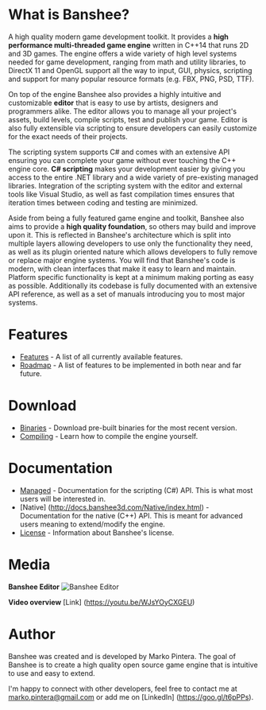 # What is Banshee?
A high quality modern game development toolkit. It provides a **high performance multi-threaded game engine** written in C++14 that runs 2D and 3D games. The engine offers a wide variety of high level systems needed for game development, ranging from math and utility libraries, to DirectX 11 and OpenGL support all the way to input, GUI, physics, scripting and support for many popular resource formats (e.g. FBX, PNG, PSD, TTF).

On top of the engine Banshee also provides a highly intuitive and customizable **editor** that is easy to use by artists, designers and programmers alike. The editor allows you to manage all your project's assets, build levels, compile scripts, test and publish your game. Editor is also fully extensible via scripting to ensure developers can easily customize for the exact needs of their projects.

The scripting system supports C# and comes with an extensive API ensuring you can complete your game without ever touching the C++ engine core. **C# scripting** makes your development easier by giving you access to the entire .NET library and a wide variety of pre-existing managed libraries. Integration of the scripting system with the editor and external tools like Visual Studio, as well as fast compilation times ensures that iteration times between coding and testing are minimized.

Aside from being a fully featured game engine and toolkit, Banshee also aims to provide a **high quality foundation**, so others may build and improve upon it. This is reflected in Banshee's architecture which is split into multiple layers allowing developers to use only the functionality they need, as well as its plugin oriented nature which allows developers to fully remove or replace major engine systems. You will find that Banshee's code is modern, with clean interfaces that make it easy to learn and maintain. Platform specific functionality is kept at a minimum making porting as easy as possible. Additionally its codebase is fully documented with an extensive API reference, as well as a set of manuals introducing you to most major systems.

# Features
* [Features](Documentation/GitHub/features.md) - A list of all currently available features.
* [Roadmap](Documentation/GitHub/roadmap.md) - A list of features to be implemented in both near and far future.

# Download
* [Binaries](Documentation/GitHub/install.md) - Download pre-built binaries for the most recent version.
* [Compiling](Documentation/GitHub/compiling.md) - Learn how to compile the engine yourself.

# Documentation
* [Managed](http://docs.banshee3d.com/Managed/index.html) - Documentation for the scripting (C#) API. This is what most users will be interested in.
* [Native] (http://docs.banshee3d.com/Native/index.html) - Documentation for the native (C++) API. This is meant for advanced users meaning to extend/modify the engine.
* [License](Documentation/GitHub/license.md) - Information about Banshee's license.

# Media
**Banshee Editor**
![Banshee Editor](http://bearishsun.thalassa.feralhosting.com/BansheeEditor.png "Banshee Editor")

**Video overview**
[Link] (https://youtu.be/WJsYOyCXGEU)

# Author
Banshee was created and is developed by Marko Pintera. The goal of Banshee is to create a high quality open source game engine that is intuitive to use and easy to extend.

I'm happy to connect with other developers, feel free to contact me at marko.pintera@gmail.com or add me on [LinkedIn] (https://goo.gl/t6pPPs). 